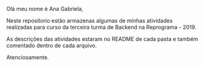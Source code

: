 Olá meu nome é Ana Gabriela, 
  
Neste repositorio estão armazenas algumas de minhas atividades realizadas para curso da terceira turma de Backend na Reprograma - 2019.

As descrições das atividades estaram no README de cada pasta e também comentado dentro de cada arquivo. 

Atenciosamente.

